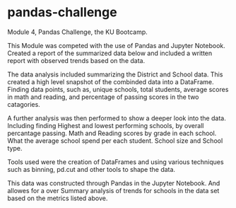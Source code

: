 # pandas-challenge

Module 4, Pandas Challenge, the KU Bootcamp.

This Module was competed with the use of Pandas and Jupyter Notebook. Created a report of the summarized data below and included a written report with observed trends based on the data. 

The data analysis included summarizing the District and School data. This created a high level snapshot of the combinded data into a DataFrame. Finding data points, such as, unique schools, total students, average scores in math and reading, and percentage of passing scores in the two catagories.

A further analysis was then performed to show a deeper look into the data. Including finding Highest and lowest performing schools, by overall percantage passing. Math and Reading scores by grade in each school. What the average school spend per each student. School size and School type. 

Tools used were the creation of DataFrames and using various techniques such as binning, pd.cut and other tools to shape the data.

This data was constructed through Pandas in the Jupyter Notebook. And allowes for a over Summary analysis of trends for schools in the data set based on the metrics listed above. 


